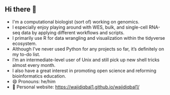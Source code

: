## Hi there 👋
- I'm a computational biologist (sort of) working on genomics.
- I especially enjoy playing around with WES, bulk, and single-cell RNA-seq data by applying different workflows and scripts.
- I primarily use R for data wrangling and visualization within the tidyverse ecosystem.
- Although I've never used Python for any projects so far, it’s definitely on my to-do list.
- I’m an intermediate-level user of Unix and still pick up new shell tricks almost every month.
- I also have a great interest in promoting open science and reforming bioinformatics education.
- 😄 Pronouns: he/him
- 📝 Personal website: https://wajidiqbal1.github.io/wajidiqbal1/
